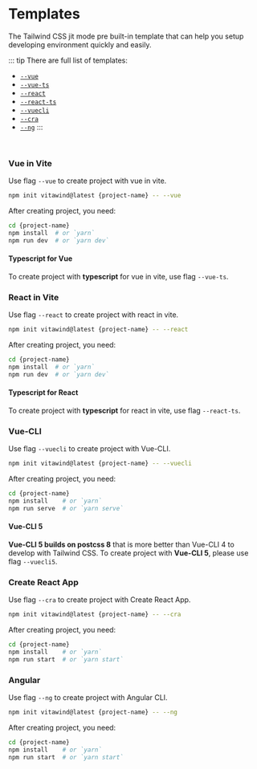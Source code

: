 <script setup>
import Badge from '../.vitepress/components/Badge.vue'
</script>

# Templates

The Tailwind CSS jit mode pre built-in template that can help you setup developing environment quickly and easily.

::: tip There are full list of templates:
- [`--vue`](#vue-in-vite)
- [`--vue-ts`](#typescript-for-vue)
- [`--react`](#react-in-vite)
- [`--react-ts`](#typescript-for-react)
- [`--vuecli`](#vue-cli)
- [`--cra`](#create-react-app)
- [`--ng`](#angular)
:::
<!-- - [`--cra22`](#create-react-app-tailwindcss-2-2) -->
<br>

### Vue in Vite 
Use flag `--vue` to create project with vue in vite.
```bash
npm init vitawind@latest {project-name} -- --vue
```
After creating project, you need:
```bash
cd {project-name}
npm install  # or `yarn`
npm run dev  # or `yarn dev`
```
#### Typescript for Vue 
To create project with **typescript** for vue in vite, use flag `--vue-ts`.


### React in Vite 
Use flag `--react` to create project with react in vite.
```bash
npm init vitawind@latest {project-name} -- --react
```
After creating project, you need:
```bash
cd {project-name}
npm install  # or `yarn`
npm run dev  # or `yarn dev`
```
#### Typescript for React 
To create project with **typescript** for react in vite, use flag `--react-ts`.


### Vue-CLI
Use flag `--vuecli` to create project with Vue-CLI.
```bash
npm init vitawind@latest {project-name} -- --vuecli
```
After creating project, you need:
```bash
cd {project-name}
npm install    # or `yarn`
npm run serve  # or `yarn serve`
```
#### Vue-CLI 5 <Badge color="green" text="BETA" />
**Vue-CLI 5 builds on postcss 8** that is more better than Vue-CLI 4 to develop with Tailwind CSS. To create project with **Vue-CLI 5**, please use flag `--vuecli5`.


### Create React App 
Use flag `--cra` to create project with Create React App.
```bash
npm init vitawind@latest {project-name} -- --cra
```
After creating project, you need:
```bash
cd {project-name}
npm install    # or `yarn`
npm run start  # or `yarn start`
```
<!-- ### Create React App 
Use flag `--cra` to create project with Create React App and ***Tailwind CSS version is 2.1.4***. For newest version of Tailwind, see ["Create React App + TailwindCSS 2.2"](#create-react-app-tailwindcss-2-2) section.
```bash
npm init vitawind {project-name} --cra
```
After creating project, you need:
```bash
cd {project-name}
npm install  # or `yarn`
npm run start  # or `yarn start`
``` -->

<!-- ### Create React App + TailwindCSS 2.2
Use flag `--cra22` to create project with Create React App and ***Tailwind CSS version is 2.2 or higher***.

```bash
npm init vitawind {project-name} --cra22
```
After creating project, you need:
```bash
cd {project-name}
npm install  # or `yarn`
npm run start  # or `yarn start`
``` -->

### Angular
Use flag `--ng` to create project with Angular CLI.

```bash
npm init vitawind@latest {project-name} -- --ng
```
After creating project, you need:
```bash
cd {project-name}
npm install    # or `yarn`
npm run start  # or `yarn start`
```